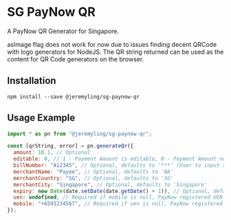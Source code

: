 # SG PayNow QR

A PayNow QR Generator for Singapore.

asImage flag does not work for now due to issues finding decent QRCode with logo generators for NodeJS. The QR string returned can be used as the content for QR Code generators on the browser.

## Installation

```
npm install --save @jeremyling/sg-paynow-qr
```

## Usage Example

```js
import * as pn from "@jeremyling/sg-paynow-qr";

const [qrString, error] = pn.generateQr({
  amount: 10.1, // Optional
  editable: 0, // 1 - Payment Amount is editable, 0 - Payment Amount not editable
  billNumber: "A12345", // Optional, defaults to '***' (User to input reference within payment app)
  merchantName: "Payee", // Optional, defaults to 'NA'
  merchantCountry: "SG", // Optional, defaults to 'SG'
  merchantCity: "Singapore", // Optional, defaults to 'Singapore'
  expiry: new Date(date.setDate(date.getDate() + 1)), // Optional, defaults to 1 day from now
  uen: undefined, // Required if mobile is null, PayNow registered UEN for businesses
  mobile: "+6591234567", // Required if uen is null, PayNow registered Mobile Number for P2P transfers
});
```
